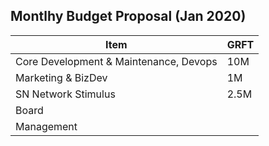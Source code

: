 ## Montlhy Budget Proposal (Jan 2020)

Item | GRFT
--- | --- 
Core Development & Maintenance, Devops | 10M 
Marketing & BizDev | 1M 
SN Network Stimulus | 2.5M 
Board | 
Management |  


